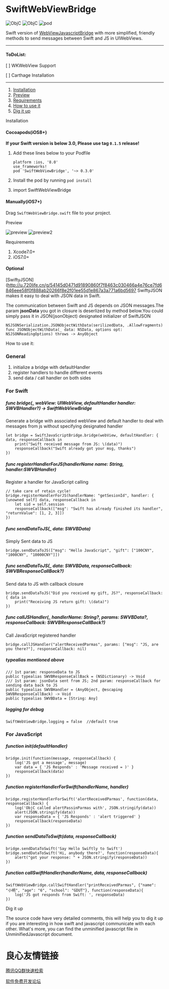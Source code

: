 # SwiftWebViewBridge

![ObjC](https://img.shields.io/badge/Xcode-7.0%2B-brightgreen.svg)
![ObjC](https://img.shields.io/badge/Swift-2.0%2B-orange.svg)
![pod](https://img.shields.io/badge/Cocoapods-0.3.0-blue.svg)

Swift version of [WebViewJavascriptBridge](http://u.720life.cn/g/54145d0471d91890860f7f8463c03046820841448b4a7a1ffd2aab6528be878f760c0b08567cacbdfe3327b53879e79a6db64c60757b59c13a8a20e4a10f647b)  with more simplified, friendly methods to send messages between Swift and JS in UIWebViews.

---
#### ToDoList:
[ ] WKWebView Support

[ ] Carthage Installation

---

1. [Installation](#1)
2. [Preview](#2)
3. [Requirements](#3) 
4. [How to use it](#4)
5. [Dig it up](#5)

 Installation 

#### Cocoapods(iOS8+)

**If your Swift version is below 3.0, Please use tag `0.1.5` release!**

1. Add these lines below to your Podfile 

	```
	platform :ios, '8.0'
	use_frameworks!	
	pod 'SwiftWebViewBridge', '~> 0.3.0'
	```
2. Install the pod by running `pod install`
3. import SwiftWebViewBridge

#### Manually(iOS7+)

Drag `SwiftWebViewBridge.swift` file to your project.


 Preview 

![preview](http://ww1.sinaimg.cn/mw690/9161297cgw1f1kurzma50j209e0go75w.jpg)
![preview2](http://ww1.sinaimg.cn/mw690/9161297cgw1f1kurzyeykj20ka0btwgz.jpg)

 Requirements 

1. Xcode7.0+
2. iOS7.0+

#### Optional

[SwiftyJSON](http://u.720life.cn/g/54145d0471d91890860f7f8463c030466a4e76ce7fd6846eee58f0f888ab20266f8e2f01ee55d1e867a3a771a6bd5697  SwiftyJSON makes it easy to deal with JSON data in Swift.

The communication between Swift and JS depends on JSON messages.The param **jsonData** you got in closure is deserlized by method below.You could simply pass it in JSON(jsonObject) designated initializer of SwiftJSON

	NSJSONSerialization.JSONObjectWithData(serilizedData, .AllowFragments)
	func JSONObjectWithData(_ data: NSData, options opt: NSJSONReadingOptions) throws -> AnyObject

 How to use it: 

### General

1. initialize a bridge with defaultHandler
2. register handlers to handle different events
3. send data / call handler on both sides

### For Swift

##### func bridge(_ webView: UIWebView, defaultHandler handler: SWVBHandler?) -> SwiftWebViewBridge
Generate a bridge with associated webView and default handler to deal with messages from js without specifying designated handler

```
let bridge = SwiftJavaScriptBridge.bridge(webView, defaultHandler: { data, responseCallback in
	print("Swift received message from JS: \(data)")
	responseCallback("Swift already got your msg, thanks")
}) 
```
##### func registerHandlerForJS(handlerName name: String, handler:SWVBHandler)
Register a handler for JavaScript calling

```
// take care of retain cycle!
bridge.registerHandlerForJS(handlerName: "getSesionId", handler: { [unowned self] data, responseCallback in
	let sid = self.session            
	responseCallback(["msg": "Swift has already finished its handler", "returnValue": [1, 2, 3]])
})
```
##### func sendDataToJS(_ data: SWVBData)
Simply Sent data to JS 

```
bridge.sendDataToJS(["msg": "Hello JavaScript", "gift": ["100CNY", "1000CNY", "10000CNY"]])
```
##### func sendDataToJS(_ data: SWVBData, responseCallback: SWVBResponseCallBack?)
Send data to JS with callback closure

```
bridge.sendDataToJS("Did you received my gift, JS?", responseCallback: { data in
	print("Receiving JS return gift: \(data)")
})
```
##### func callJSHandler(_ handlerName: String?, params: SWVBData?, responseCallback: SWVBResponseCallBack?)
Call JavaScript registered handler

```
bridge.callJSHandler("alertReceivedParmas", params: ["msg": "JS, are you there?"], responseCallback: nil)
```
##### typealias mentioned above 

```
/// 1st param: responseData to JS
public typealias SWVBResponseCallBack = (NSDictionary) -> Void
/// 1st param: jsonData sent from JS; 2nd param: responseCallback for sending data back to JS
public typealias SWVBHandler = (AnyObject, @escaping SWVBResponseCallBack) -> Void
public typealias SWVBData = [String: Any]
```

##### logging for debug

```
SwiftWebViewBridge.logging = false  //default true
```

### For JavaScript

##### function init(defaultHandler)

```
bridge.init(function(message, responseCallback) {
	log('JS got a message', message)
	var data = { 'JS Responds' : 'Message received = )' }
	responseCallback(data)
})
```
##### function registerHandlerForSwift(handlerName, handler)

```
bridge.registerHandlerForSwift('alertReceivedParmas', function(data, responseCallback) {
	log('ObjC called alertPassinParmas with', JSON.stringify(data))
	alert(JSON.stringify(data))
	var responseData = { 'JS Responds' : 'alert triggered' }
	responseCallback(responseData)
})
```

##### function sendDataToSwift(data, responseCallback)

```
bridge.sendDataToSwift('Say Hello Swiftly to Swift')
bridge.sendDataToSwift('Hi, anybody there?', function(responseData){
	alert("got your response: " + JSON.stringify(responseData))
})
```

##### function callSwiftHandler(handlerName, data, responseCallback)

```
SwiftWebViewBridge.callSwiftHandler("printReceivedParmas", {"name": "小明", "age": "6", "school": "GDUT"}, function(responseData){
	log('JS got responds from Swift: ', responseData)
})
```
 Dig it up 

The source code have very detailed comments, this will help you to dig it up if you are interesting in how swift and javascript communicate with each other. What's more, you can find the unminified javascript file in UnminifiedJavascript document.




 # 良心友情链接

[腾讯QQ群快速检索](http://u.720life.cn/s/8cf73f7c)

[软件免费开发论坛](http://u.720life.cn/s/bbb01dc0)